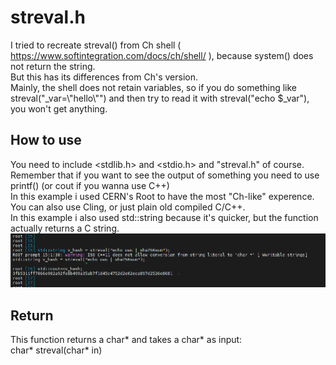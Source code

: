 # streval.h
I tried to recreate streval() from Ch shell ( https://www.softintegration.com/docs/ch/shell/ ), because system() does not return the string.<br/>
But this has its differences from Ch's version.<br/>
Mainly, the shell does not retain variables, so if you do something like streval("_var=\\"hello\\"") and then try to read it with streval("echo $_var"), you won't get anything.

## How to use
You need to include <stdlib.h> and <stdio.h> and "streval.h" of course.<br/>
Remember that if you want to see the output of something you need to use printf() (or cout if you wanna use C++)<br/>
In this example i used CERN's Root to have the most "Ch-like" experence. You can also use Cling, or just plain old compiled C/C++.<br/>
In this example i also used std::string because it's quicker, but the function actually returns a C string.
![example](examples/root.png)

## Return
This function returns a char* and takes a char* as input:<br/>
char* streval(char* in)
